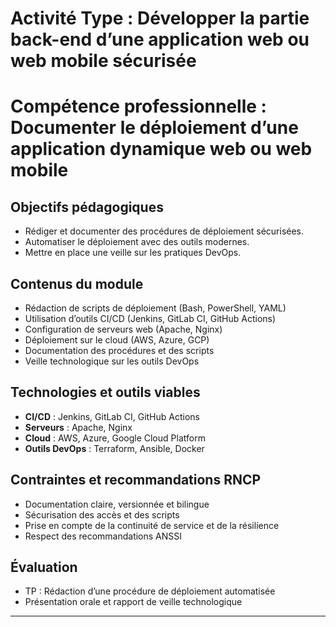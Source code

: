 # Activité Type : Développer la partie back-end d’une application web ou web mobile sécurisée  
# Compétence professionnelle : Documenter le déploiement d’une application dynamique web ou web mobile

## Objectifs pédagogiques
- Rédiger et documenter des procédures de déploiement sécurisées.
- Automatiser le déploiement avec des outils modernes.
- Mettre en place une veille sur les pratiques DevOps.

## Contenus du module
- Rédaction de scripts de déploiement (Bash, PowerShell, YAML)
- Utilisation d’outils CI/CD (Jenkins, GitLab CI, GitHub Actions)
- Configuration de serveurs web (Apache, Nginx)
- Déploiement sur le cloud (AWS, Azure, GCP)
- Documentation des procédures et des scripts
- Veille technologique sur les outils DevOps

## Technologies et outils viables
- **CI/CD** : Jenkins, GitLab CI, GitHub Actions
- **Serveurs** : Apache, Nginx
- **Cloud** : AWS, Azure, Google Cloud Platform
- **Outils DevOps** : Terraform, Ansible, Docker

## Contraintes et recommandations RNCP
- Documentation claire, versionnée et bilingue
- Sécurisation des accès et des scripts
- Prise en compte de la continuité de service et de la résilience
- Respect des recommandations ANSSI

## Évaluation
- TP : Rédaction d’une procédure de déploiement automatisée
- Présentation orale et rapport de veille technologique

---
